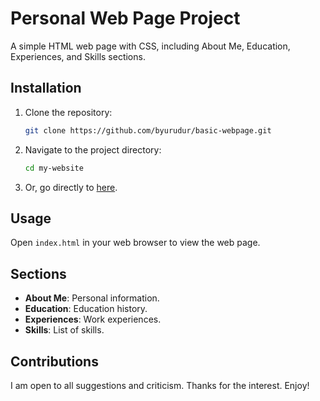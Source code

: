 # Personal Web Page Project

A simple HTML web page with CSS, including About Me, Education, Experiences, and Skills sections.

## Installation

1. Clone the repository:
    ```bash
    git clone https://github.com/byurudur/basic-webpage.git
    ```
2. Navigate to the project directory:
    ```bash
    cd my-website
    ```
3. Or, go directly to [here](http://127.0.0.1:5500/index.html).

## Usage

Open `index.html` in your web browser to view the web page.

## Sections

- **About Me**: Personal information.
- **Education**: Education history.
- **Experiences**: Work experiences.
- **Skills**: List of skills.

## Contributions

I am open to all suggestions and criticism. Thanks for the interest. Enjoy!